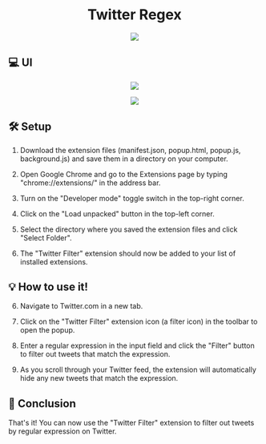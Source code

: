 <h1 align="center">Twitter Regex</h1>

<p align="center">
<img src='https://github.com/rebelzion/tweedle/blob/main/chrome_extension/icon128.png' />
</p>


## 💻 UI

<p align="center">
<img src='https://github.com/rebelzion/tweedle/blob/main/assets/popup.png'/>
</p>

<p align="center">
<img src='https://github.com/rebelzion/tweedle/blob/main/assets/popup-regex.png'/>
</p>

## 🛠️ Setup

1. Download the extension files (manifest.json, popup.html, popup.js, background.js) and save them in a directory on your computer.

2. Open Google Chrome and go to the Extensions page by typing "chrome://extensions/" in the address bar.

3. Turn on the "Developer mode" toggle switch in the top-right corner.

3. Click on the "Load unpacked" button in the top-left corner.

4. Select the directory where you saved the extension files and click "Select Folder".

5. The "Twitter Filter" extension should now be added to your list of installed extensions.

## 💡 How to use it!

6. Navigate to Twitter.com in a new tab.

7. Click on the "Twitter Filter" extension icon (a filter icon) in the toolbar to open the popup.

8. Enter a regular expression in the input field and click the "Filter" button to filter out tweets that match the expression.

9. As you scroll through your Twitter feed, the extension will automatically hide any new tweets that match the expression.

## 🎉 Conclusion

That's it! You can now use the "Twitter Filter" extension to filter out tweets by regular expression on Twitter.
